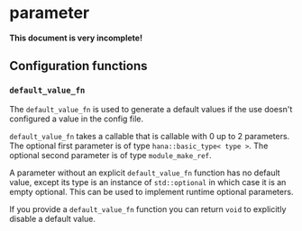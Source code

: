 # parameter

<b>This document is very incomplete!</b>

## Configuration functions

### `default_value_fn`

The `default_value_fn` is used to generate a default values if the use doesn't
configured a value in the config file.

`default_value_fn` takes a callable that is callable with 0 up to 2 parameters.
The optional first parameter is of type `hana::basic_type< type >`. The optional
second parameter is of type `module_make_ref`.

A parameter without an explicit `default_value_fn` function has no default
value, except its type is an instance of `std::optional` in which case it is an
empty optional. This can be used to implement runtime optional parameters.

If you provide a `default_value_fn` function you can return `void` to explicitly
disable a default value.
